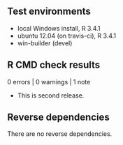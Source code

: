 ## Test environments
* local Windows install, R 3.4.1
* ubuntu 12.04 (on travis-ci), R 3.4.1
* win-builder (devel)

## R CMD check results

0 errors | 0 warnings | 1 note

* This is second release.

## Reverse dependencies

There are no reverse dependencies.
